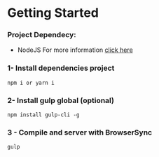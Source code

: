 # Getting Started

### Project Dependecy:
- NodeJS
For more information [click here](http://https://nodejs.org)

### 1- Install dependencies project
```
npm i or yarn i
```

### 2- Install gulp global (optional)
```
npm install gulp-cli -g
```

### 3 - Compile and server with BrowserSync
```
gulp
```
